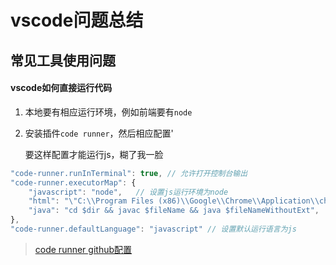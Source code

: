 <!--
 * @Description: vscode问题总结
 * @Date: 2019-09-06 11:15:44
 * @LastEditors: phoebus
 * @LastEditTime: 2019-09-06 11:20:20
 -->
# vscode问题总结

## 常见工具使用问题

#### vscode如何直接运行代码

1. 本地要有相应运行环境，例如前端要有`node`

2. 安装插件`code runner`，然后相应配置'

	要这样配置才能运行js，糊了我一脸

``` js
"code-runner.runInTerminal": true, // 允许打开控制台输出
"code-runner.executorMap": {
	"javascript": "node",	// 设置js运行环境为node
	"html": "\"C:\\Program Files (x86)\\Google\\Chrome\\Application\\chrome.exe\"",	// 设置html运行环境为google浏览器
	"java": "cd $dir && javac $fileName && java $fileNameWithoutExt",
},
"code-runner.defaultLanguage": "javascript"	// 设置默认运行语言为js
```

> [code runner github配置](https://github.com/formulahendry/vscode-code-runner)

